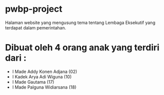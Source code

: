 # pwbp-project
Halaman website yang mengusung tema tentang Lembaga Eksekutif yang terdapat dalam pemerintahan. 

# Dibuat oleh 4 orang anak yang terdiri dari :
- I Made Addy Konen Adjana (02)
- I Kadek Arya Adi Wiguna (10)
- I Made Gautama (17)
- I Made Palguna Widiarsana (18)
